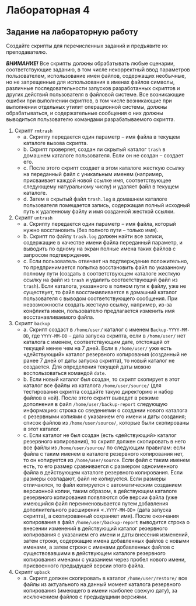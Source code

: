 # Лабораторная 4

## Задание на лабораторную работу
Создайте скрипты для перечисленных заданий и предъявите их преподавателю.

***ВНИМАНИЕ!*** Все скрипты должны обрабатывать любые сценарии, соответствующие заданию, в том числе
некорректный ввод параметров пользователем, использование имен файлов, содержащих необычные, но не
запрещенные для использования в именах файлов символы, различные последовательности запусков
разработанных скриптов и других действий пользователя в файловой системе. Все возникающие ошибки при
выполнении скриптов, в том числе возникающие при выполнении отдельных утилит операционной системы,
должны обрабатываться, и содержательные сообщения о них должны выводиться пользователю командами
разрабатываемого скрипта.

1. Скрипт `rmtrash`
   - a. Скрипту передается один параметр – имя файла в текущем каталоге вызова скрипта.
   - b. Скрипт проверяет, создан ли скрытый каталог `trash` в домашнем каталоге пользователя. Если он
      не создан – создает его.
   - c. После этого скрипт создает в этом каталоге жесткую ссылку на переданный файл с уникальным
     именем (например, присваивает каждой новой ссылке имя, соответствующее следующему
     натуральному числу) и удаляет файл в текущем каталоге.
    - d. Затем в скрытый файл `trash.log` в домашнем каталоге пользователя помещается запись,
      содержащая полный исходный путь к удаленному файлу и имя созданной жесткой ссылки.
2. Скрипт `untrash`
   - a. Скрипту передается один параметр – имя файла, который нужно восстановить (без полного пути –
только имя).
   - b. Скрипт по файлу `trash.log` должен найти все записи, содержащие в качестве имени файла
переданный параметр, и выводить по одному на экран полные имена таких файлов с запросом
подтверждения.
   - c. Если пользователь отвечает на подтверждение положительно, то предпринимается попытка
восстановить файл по указанному полному пути (создать в соответствующем каталоге жесткую
ссылку на файл из `trash` и удалить соответствующий файл из `trash`). Если каталога, указанного
в полном пути к файлу, уже не существует, то файл восстанавливается в домашний каталог
пользователя с выводом соответствующего сообщения. При невозможности создать жесткую
ссылку, например, из-за конфликта имен, пользователю предлагается изменить имя
восстанавливаемого файла.
3. Скрипт `backup`
   - a. Скрипт создаст в `/home/user/` каталог с именем `Backup-YYYY-MM-DD`, где `YYYY-MM-DD` –
дата запуска скрипта, если в `/home/user/` нет каталога с именем, соответствующим дате,
отстоящей от текущей менее чем на 7 дней. Если в `/home/user/` уже есть «действующий»
каталог резервного копирования (созданный не ранее 7 дней от даты запуска скрипта), то новый
каталог не создается. Для определения текущей даты можно воспользоваться командой `date`.
   - b. Если новый каталог был создан, то скрипт скопирует в этот каталог все файлы из каталога
`/home/user/source/` (для тестирования скрипта создайте такую директорию и набор файлов в
ней). После этого скрипт выведет в режиме дополнения в файл `/home/user/backup-report`
следующую информацию: строка со сведениями о создании нового каталога с резервными
копиями с указанием его имени и даты создания; список файлов из `/home/user/source/`,
которые были скопированы в этот каталог.
   - c. Если каталог не был создан (есть «действующий» каталог резервного копирования), то скрипт
должен скопировать в него все файлы из `/home/user/source/` по следующим правилам: если
файла с таким именем в каталоге резервного копирования нет, то он копируется из
`/home/user/source`. Если файл с таким именем есть, то его размер сравнивается с размером
одноименного файла в действующем каталоге резервного копирования. Если размеры совпадают,
файл не копируется. Если размеры отличаются, то файл копируется c автоматическим созданием
версионной копии, таким образом, в действующем каталоге резервного копирования появляются
обе версии файла (уже имеющийся файл переименовывается путем добавления дополнительного
расширения «`.YYYY-MM-DD`» (дата запуска скрипта), а скопированный сохраняет имя). После
окончания копирования в файл `/home/user/backup-report` выводится строка о внесении
изменений в действующий каталог резервного копирования с указанием его имени и даты
внесения изменений, затем строки, содержащие имена добавленных файлов с новыми именами, а
затем строки с именами добавленных файлов с существовавшими в действующем каталоге
резервного копирования именами с указанием через пробел нового имени, присвоенного
предыдущей версии этого файла.
4. Скрипт `upback`
   - a. Скрипт должен скопировать в каталог `/home/user/restore/` все файлы из актуального на
данный момент каталога резервного копирования (имеющего в имени наиболее свежую дату), за исключением файлов с предыдущими версиями.
      
